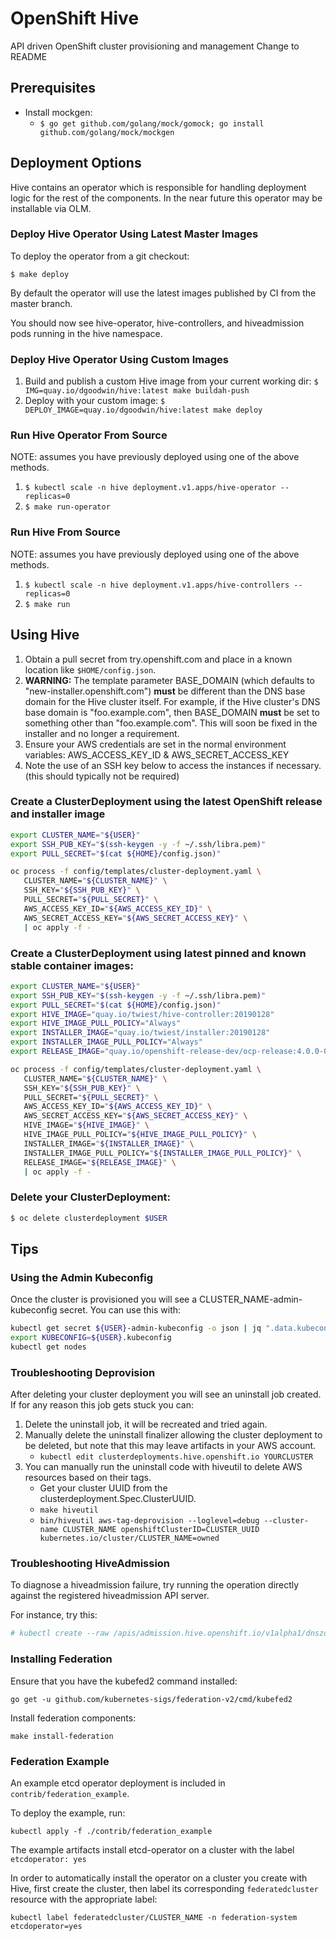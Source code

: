 # OpenShift Hive
API driven OpenShift cluster provisioning and management
Change to README

## Prerequisites

 * Install mockgen:
   * `$ go get github.com/golang/mock/gomock; go install github.com/golang/mock/mockgen`

## Deployment Options

Hive contains an operator which is responsible for handling deployment logic for the rest of the components. In the near future this operator may be installable via OLM.

### Deploy Hive Operator Using Latest Master Images

To deploy the operator from a git checkout:

  `$ make deploy`

By default the operator will use the latest images published by CI from the master branch.

You should now see hive-operator, hive-controllers, and hiveadmission pods running in the hive namespace.

### Deploy Hive Operator Using Custom Images

 1. Build and publish a custom Hive image from your current working dir: `$ IMG=quay.io/dgoodwin/hive:latest make buildah-push`
 1. Deploy with your custom image: `$ DEPLOY_IMAGE=quay.io/dgoodwin/hive:latest make deploy`

### Run Hive Operator From Source

NOTE: assumes you have previously deployed using one of the above methods.

 1. `$ kubectl scale -n hive deployment.v1.apps/hive-operator --replicas=0`
 1. `$ make run-operator`

### Run Hive From Source

NOTE: assumes you have previously deployed using one of the above methods.

 1. `$ kubectl scale -n hive deployment.v1.apps/hive-controllers --replicas=0`
 1. `$ make run`

## Using Hive

1. Obtain a pull secret from try.openshift.com and place in a known location like `$HOME/config.json`.
1. **WARNING:** The template parameter BASE_DOMAIN (which defaults to "new-installer.openshift.com") **must** be different than the DNS base domain for the Hive cluster itself. For example, if the Hive cluster's DNS base domain is "foo.example.com", then BASE_DOMAIN **must** be set to something other than "foo.example.com". This will soon be fixed in the installer and no longer a requirement.
1. Ensure your AWS credentials are set in the normal environment variables: AWS_ACCESS_KEY_ID & AWS_SECRET_ACCESS_KEY
1. Note the use of an SSH key below to access the instances if necessary. (this should typically not be required)

### Create a ClusterDeployment using the latest OpenShift release and installer image

```bash
export CLUSTER_NAME="${USER}"
export SSH_PUB_KEY="$(ssh-keygen -y -f ~/.ssh/libra.pem)"
export PULL_SECRET="$(cat ${HOME}/config.json)"

oc process -f config/templates/cluster-deployment.yaml \
   CLUSTER_NAME="${CLUSTER_NAME}" \
   SSH_KEY="${SSH_PUB_KEY}" \
   PULL_SECRET="${PULL_SECRET}" \
   AWS_ACCESS_KEY_ID="${AWS_ACCESS_KEY_ID}" \
   AWS_SECRET_ACCESS_KEY="${AWS_SECRET_ACCESS_KEY}" \
   | oc apply -f -
```

### Create a ClusterDeployment using latest pinned and known stable container images:

```bash
export CLUSTER_NAME="${USER}"
export SSH_PUB_KEY="$(ssh-keygen -y -f ~/.ssh/libra.pem)"
export PULL_SECRET="$(cat ${HOME}/config.json)"
export HIVE_IMAGE="quay.io/twiest/hive-controller:20190128"
export HIVE_IMAGE_PULL_POLICY="Always"
export INSTALLER_IMAGE="quay.io/twiest/installer:20190128"
export INSTALLER_IMAGE_PULL_POLICY="Always"
export RELEASE_IMAGE="quay.io/openshift-release-dev/ocp-release:4.0.0-0.1"

oc process -f config/templates/cluster-deployment.yaml \
   CLUSTER_NAME="${CLUSTER_NAME}" \
   SSH_KEY="${SSH_PUB_KEY}" \
   PULL_SECRET="${PULL_SECRET}" \
   AWS_ACCESS_KEY_ID="${AWS_ACCESS_KEY_ID}" \
   AWS_SECRET_ACCESS_KEY="${AWS_SECRET_ACCESS_KEY}" \
   HIVE_IMAGE="${HIVE_IMAGE}" \
   HIVE_IMAGE_PULL_POLICY="${HIVE_IMAGE_PULL_POLICY}" \
   INSTALLER_IMAGE="${INSTALLER_IMAGE}" \
   INSTALLER_IMAGE_PULL_POLICY="${INSTALLER_IMAGE_PULL_POLICY}" \
   RELEASE_IMAGE="${RELEASE_IMAGE}" \
   | oc apply -f -
```


### Delete your ClusterDeployment:

```bash
$ oc delete clusterdeployment $USER
```
## Tips

### Using the Admin Kubeconfig

Once the cluster is provisioned you will see a CLUSTER_NAME-admin-kubeconfig secret. You can use this with:

```bash
kubectl get secret ${USER}-admin-kubeconfig -o json | jq ".data.kubeconfig" -r | base64 -d > ${USER}.kubeconfig
export KUBECONFIG=${USER}.kubeconfig
kubectl get nodes
```

### Troubleshooting Deprovision

After deleting your cluster deployment you will see an uninstall job created. If for any reason this job gets stuck you can:

 1. Delete the uninstall job, it will be recreated and tried again.
 1. Manually delete the uninstall finalizer allowing the cluster deployment to be deleted, but note that this may leave artifacts in your AWS account.
    * `kubectl edit clusterdeployments.hive.openshift.io YOURCLUSTER`
 1. You can manually run the uninstall code with hiveutil to delete AWS resources based on their tags.
    * Get your cluster UUID from the clusterdeployment.Spec.ClusterUUID.
    * `make hiveutil`
    * `bin/hiveutil aws-tag-deprovision --loglevel=debug --cluster-name CLUSTER_NAME openshiftClusterID=CLUSTER_UUID kubernetes.io/cluster/CLUSTER_NAME=owned`

### Troubleshooting HiveAdmission

To diagnose a hiveadmission failure, try running the operation directly against the registered hiveadmission API server.

For instance, try this:
```sh
# kubectl create --raw /apis/admission.hive.openshift.io/v1alpha1/dnszones -f config/samples/hiveadmission-review-failure.json -v 8 | jq
```

### Installing Federation

Ensure that you have the kubefed2 command installed:

```
go get -u github.com/kubernetes-sigs/federation-v2/cmd/kubefed2
```

Install federation components:

```
make install-federation
```

### Federation Example

An example etcd operator deployment is included in `contrib/federation_example`.

To deploy the example, run:

```
kubectl apply -f ./contrib/federation_example
```

The example artifacts install etcd-operator on a cluster with the label `etcdoperator: yes`

In order to automatically install the operator on a cluster  you create with Hive,
first create the cluster, then label its corresponding `federatedcluster` resource with
the appropriate label:

```
kubectl label federatedcluster/CLUSTER_NAME -n federation-system etcdoperator=yes
```
